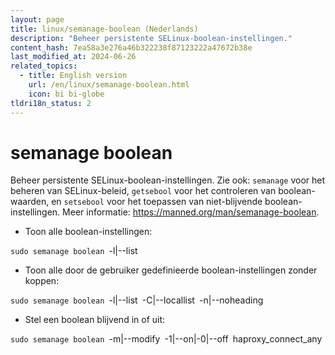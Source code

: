 ```yaml
---
layout: page
title: linux/semanage-boolean (Nederlands)
description: "Beheer persistente SELinux-boolean-instellingen."
content_hash: 7ea58a3e276a46b322238f87123222a47672b38e
last_modified_at: 2024-06-26
related_topics:
  - title: English version
    url: /en/linux/semanage-boolean.html
    icon: bi bi-globe
tldri18n_status: 2
---
```

# semanage boolean

Beheer persistente SELinux-boolean-instellingen.
Zie ook: `semanage` voor het beheren van SELinux-beleid, `getsebool` voor het controleren van boolean-waarden, en `setsebool` voor het toepassen van niet-blijvende boolean-instellingen.
Meer informatie: <https://manned.org/man/semanage-boolean>.

- Toon alle boolean-instellingen:

`sudo semanage boolean `<span class="tldr-var badge badge-pill bg-dark-lm bg-white-dm text-white-lm text-dark-dm font-weight-bold">-l|--list</span>

- Toon alle door de gebruiker gedefinieerde boolean-instellingen zonder koppen:

`sudo semanage boolean `<span class="tldr-var badge badge-pill bg-dark-lm bg-white-dm text-white-lm text-dark-dm font-weight-bold">-l|--list</span>` `<span class="tldr-var badge badge-pill bg-dark-lm bg-white-dm text-white-lm text-dark-dm font-weight-bold">-C|--locallist</span>` `<span class="tldr-var badge badge-pill bg-dark-lm bg-white-dm text-white-lm text-dark-dm font-weight-bold">-n|--noheading</span>

- Stel een boolean blijvend in of uit:

`sudo semanage boolean `<span class="tldr-var badge badge-pill bg-dark-lm bg-white-dm text-white-lm text-dark-dm font-weight-bold">-m|--modify</span>` `<span class="tldr-var badge badge-pill bg-dark-lm bg-white-dm text-white-lm text-dark-dm font-weight-bold">-1|--on|-0|--off</span>` `<span class="tldr-var badge badge-pill bg-dark-lm bg-white-dm text-white-lm text-dark-dm font-weight-bold">haproxy_connect_any</span>
